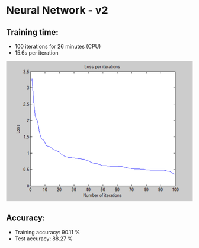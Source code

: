 # Neural Network - v2

## Training time: 

- 100 iterations for 26 minutes (CPU)
- 15.6s per iteration

![image](Visualizations/Loss_per_iterations.png)

## Accuracy:

- Training accuracy: 90.11 %
- Test accuracy: 88.27 %
